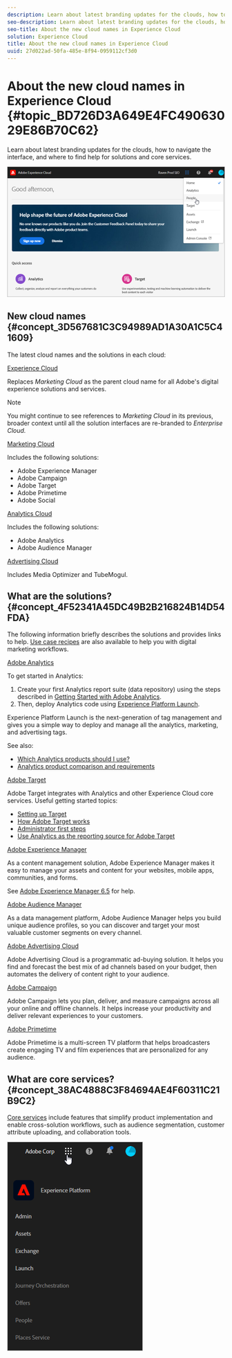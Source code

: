 ```yaml
---
description: Learn about latest branding updates for the clouds, how to navigate the interface, and where to find help for solutions and core services.
seo-description: Learn about latest branding updates for the clouds, how to navigate the interface, and where to find help for solutions and core services.
seo-title: About the new cloud names in Experience Cloud
solution: Experience Cloud
title: About the new cloud names in Experience Cloud 
uuid: 27d022ad-50fa-485e-8f94-0959112cf3d0
---
```


# About the new cloud names in Experience Cloud {#topic_BD726D3A649E4FC49063029E86B70C62}

Learn about latest branding updates for the clouds, how to navigate the interface, and where to find help for solutions and core services.

![](assets/cloud-pulldown.png)

## New cloud names {#concept_3D567681C3C94989AD1A30A1C5C41609}

The latest cloud names and the solutions in each cloud:

[Experience Cloud](https://www.adobe.com/experience-cloud.html?promoid=FZPQZ2HS&mv=other)

Replaces *Marketing Cloud* as the parent cloud name for all Adobe's digital experience solutions and services.

>[!NOTE]
>
>You might continue to see references to *Marketing Cloud* in its previous, broader context until all the solution interfaces are re-branded to *Enterprise Cloud.* 

[Marketing Cloud](https://www.adobe.com/marketing-cloud.html) 

Includes the following solutions:

* Adobe Experience Manager
* Adobe Campaign
* Adobe Target
* Adobe Primetime
* Adobe Social

[Analytics Cloud](https://www.adobe.com/data-analytics-cloud.html)

Includes the following solutions:

* Adobe Analytics
* Adobe Audience Manager

[Advertising Cloud](https://www.adobe.com/advertising-cloud.html)

Includes Media Optimizer and TubeMogul.

## What are the solutions? {#concept_4F52341A45DC49B2B216824B14D54FDA}

The following information briefly describes the solutions and provides links to help. [Use case recipes](https://helpx.adobe.com/marketing-cloud/how-to/use-cases.html) are also available to help you with digital marketing workflows.

[Adobe Analytics](https://docs.adobe.com/content/help/en/analytics/landing/home.html)

To get started in Analytics:

1. Create your first Analytics report suite (data repository) using the steps described in [Getting Started with Adobe Analytics](https://docs.adobe.com/content/help/en/analytics/analyze/analysis-workspace/home.html).
1. Then, deploy Analytics code using [Experience Platform Launch](https://docs.adobe.com/content/help/en/launch/using/intro/get-started/quick-start.html).

Experience Platform Launch is the next-generation of tag management and gives you a simple way to deploy and manage all the analytics, marketing, and advertising tags.

See also:

* [Which Analytics products should I use?](https://docs.adobe.com/content/help/en/analytics/admin/admin-overview/which-analytics-tool.html)
* [Analytics product comparison and requirements](https://docs.adobe.com/content/help/en/analytics/admin/admin-overview/analytics-product-comparison.html)

[Adobe Target](https://docs.adobe.com/content/help/en/target/using/target-home.html)

Adobe Target integrates with Analytics and other Experience Cloud core services. Useful getting started topics:

* [Setting up Target](https://docs.adobe.com/content/help/en/target/using/administer/administrating-target.html)
* [How Adobe Target works](https://docs.adobe.com/content/help/en/target/using/introduction/how-target-works.html)
* [Administrator first steps](https://docs.adobe.com/content/help/en/target/using/administer/start-target.html)
* [Use Analytics as the reporting source for Adobe Target](https://docs.adobe.com/content/help/en/target/using/integrate/a4t/a4t.html)

[Adobe Experience Manager](https://helpx.adobe.com/support/experience-manager/6-5.html)

As a content management solution, Adobe Experience Manager makes it easy to manage your assets and content for your websites, mobile apps, communities, and forms.

See [Adobe Experience Manager 6.5](https://helpx.adobe.com/support/experience-manager/6-5.html) for help.

[Adobe Audience Manager](https://docs.adobe.com/content/help/en/audience-manager/user-guide/aam-home.html)

As a data management platform, Adobe Audience Manager helps you build unique audience profiles, so you can discover and target your most valuable customer segments on every channel.

[Adobe Advertising Cloud](https://docs.adobe.com/content/help/en/release-notes/experience-cloud/current.html#adcloud)

Adobe Advertising Cloud is a programmatic ad-buying solution. It helps you find and forecast the best mix of ad channels based on your budget, then automates the delivery of content right to your audience.

[Adobe Campaign](https://docs.adobe.com/content/help/en/campaign-standard/using/getting-started/about-adobe-campaign/campaign-orchestration.html) 

Adobe Campaign lets you plan, deliver, and measure campaigns across all your online and offline channels. It helps increase your productivity and deliver relevant experiences to your customers.

[Adobe Primetime](https://help.adobe.com/en_US/primetime/)

Adobe Primetime is a multi-screen TV platform that helps broadcasters create engaging TV and film experiences that are personalized for any audience.

## What are core services? {#concept_38AC4888C3F84694AE4F60311C21B9C2}

[Core services](https://docs.adobe.com/content/help/en/core-services/interface/about-core-services/core-services-landing.html) include features that simplify product implementation and enable cross-solution workflows, such as audience segmentation, customer attribute uploading, and collaboration tools.

![](assets/core-services.png)
